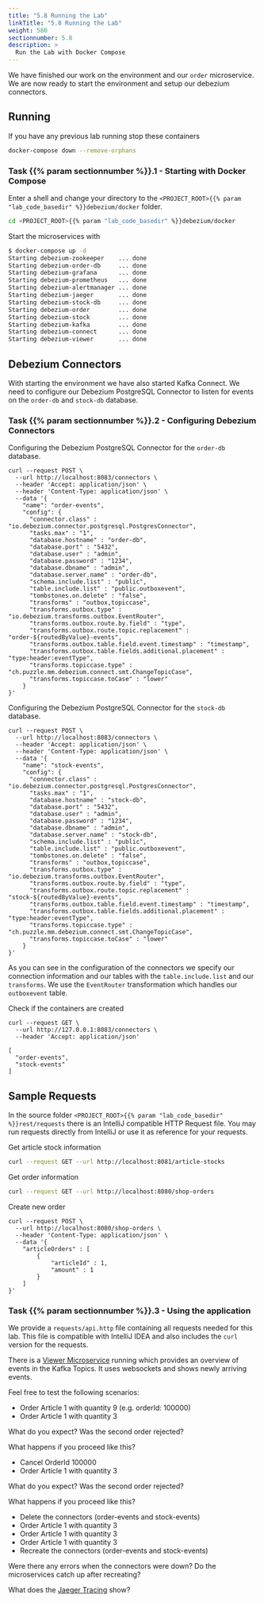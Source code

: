 ```yaml
---
title: "5.8 Running the Lab"
linkTitle: "5.8 Running the Lab"
weight: 580
sectionnumber: 5.8
description: >
  Run the Lab with Docker Compose
---
```


We have finished our work on the environment and our `order` microservice. We are now ready to start the environment and setup our debezium connectors.


## Running

If you have any previous lab running stop these containers
```bash
docker-compose down --remove-orphans
```


### Task {{% param sectionnumber %}}.1 - Starting with Docker Compose

Enter a shell and change your directory to the `<PROJECT_ROOT>{{% param "lab_code_basedir" %}}debezium/docker` folder.

```bash
cd <PROJECT_ROOT>{{% param "lab_code_basedir" %}}debezium/docker
```

Start the microservices with
```bash
$ docker-compose up -d
Starting debezium-zookeeper    ... done
Starting debezium-order-db     ... done
Starting debezium-grafana      ... done
Starting debezium-prometheus   ... done
Starting debezium-alertmanager ... done
Starting debezium-jaeger       ... done
Starting debezium-stock-db     ... done
Starting debezium-order        ... done
Starting debezium-stock        ... done
Starting debezium-kafka        ... done
Starting debezium-connect      ... done
Starting debezium-viewer       ... done
```


## Debezium Connectors

With starting the environment we have also started Kafka Connect. We need to configure our Debezium PostgreSQL Connector to listen for events on the `order-db` and `stock-db` database.


### Task {{% param sectionnumber %}}.2 - Configuring Debezium Connectors

Configuring the Debezium PostgreSQL Connector for the `order-db` database.
```
curl --request POST \
  --url http://localhost:8083/connectors \
  --header 'Accept: application/json' \
  --header 'Content-Type: application/json' \
  --data '{
    "name": "order-events",
    "config": {
      "connector.class" : "io.debezium.connector.postgresql.PostgresConnector",
      "tasks.max" : "1",
      "database.hostname" : "order-db",
      "database.port" : "5432",
      "database.user" : "admin",
      "database.password" : "1234",
      "database.dbname" : "admin",
      "database.server.name" : "order-db",
      "schema.include.list" : "public",
      "table.include.list" : "public.outboxevent",
      "tombstones.on.delete" : "false",
      "transforms" : "outbox,topiccase",
      "transforms.outbox.type" : "io.debezium.transforms.outbox.EventRouter",
      "transforms.outbox.route.by.field" : "type",
      "transforms.outbox.route.topic.replacement" : "order-${routedByValue}-events",
      "transforms.outbox.table.field.event.timestamp" : "timestamp",
      "transforms.outbox.table.fields.additional.placement" : "type:header:eventType",
      "transforms.topiccase.type" : "ch.puzzle.mm.debezium.connect.smt.ChangeTopicCase",
      "transforms.topiccase.toCase" : "lower"
    }
}'
```

Configuring the Debezium PostgreSQL Connector for the `stock-db` database.
```
curl --request POST \
  --url http://localhost:8083/connectors \
  --header 'Accept: application/json' \
  --header 'Content-Type: application/json' \
  --data '{
    "name": "stock-events",
    "config": {
      "connector.class" : "io.debezium.connector.postgresql.PostgresConnector",
      "tasks.max" : "1",
      "database.hostname" : "stock-db",
      "database.port" : "5432",
      "database.user" : "admin",
      "database.password" : "1234",
      "database.dbname" : "admin",
      "database.server.name" : "stock-db",
      "schema.include.list" : "public",
      "table.include.list" : "public.outboxevent",
      "tombstones.on.delete" : "false",
      "transforms" : "outbox,topiccase",
      "transforms.outbox.type" : "io.debezium.transforms.outbox.EventRouter",
      "transforms.outbox.route.by.field" : "type",
      "transforms.outbox.route.topic.replacement" : "stock-${routedByValue}-events",
      "transforms.outbox.table.field.event.timestamp" : "timestamp",
      "transforms.outbox.table.fields.additional.placement" : "type:header:eventType",
      "transforms.topiccase.type" : "ch.puzzle.mm.debezium.connect.smt.ChangeTopicCase",
      "transforms.topiccase.toCase" : "lower"
    }
}'
```

As you can see in the configuration of the connectors we specify our connection information and our tables with the `table.include.list` and our `transforms`. We use the `EventRouter` transformation which handles our `outboxevent` table.

Check if the containers are created
```
curl --request GET \
  --url http://127.0.0.1:8083/connectors \
  --header 'Accept: application/json'

[
  "order-events",
  "stock-events"
]
```


## Sample Requests

In the source folder `<PROJECT_ROOT>{{% param "lab_code_basedir" %}}rest/requests` there is an IntelliJ compatible
HTTP Request file. You may run requests directly from IntelliJ or use it as reference for your requests.


Get article stock information
```bash
curl --request GET --url http://localhost:8081/article-stocks
```

Get order information
```bash
curl --request GET --url http://localhost:8080/shop-orders
```

Create new order
```
curl --request POST \
  --url http://localhost:8080/shop-orders \
  --header 'Content-Type: application/json' \
  --data '{
    "articleOrders" : [
        {
            "articleId" : 1,
            "amount" : 1
        }
    ]
}'
```


### Task {{% param sectionnumber %}}.3 - Using the application

We provide a `requests/api.http` file containing all requests needed for this lab. This file is compatible with IntelliJ IDEA and also includes the `curl` version for the requests.

There is a [Viewer Microservice](http://localhost:8082) running which provides an overview of events in the Kafka Topics. It uses websockets and shows newly arriving events.

Feel free to test the following scenarios:

* Order Article 1 with quantity 9 (e.g. orderId: 100000)
* Order Article 1 with quantity 3

What do you expect? Was the second order rejected?

What happens if you proceed like this?

* Cancel OrderId 100000
* Order Article 1 with quantity 3

What do you expect? Was the second order rejected?

What happens if you proceed like this?

* Delete the connectors (order-events and stock-events)
* Order Article 1 with quantity 3
* Order Article 1 with quantity 3
* Order Article 1 with quantity 3
* Recreate the connectors (order-events and stock-events)

Were there any errors when the connectors were down? Do the microservices catch up after recreating?

What does the [Jaeger Tracing](http://localhost:16686/search) show?
